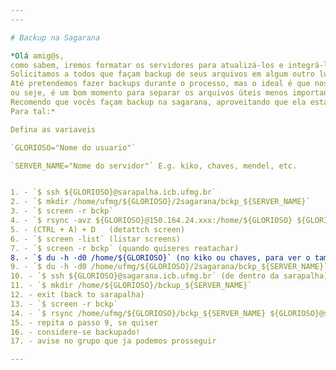 ```yaml
---
---

# Backup na Sagarana

*Olá amig@s,
como sabem, iremos formatar os servidores para atualizá-los e integrá-los.
Solicitamos a todos que façam backup de seus arquivos em algum outro lugar para evitar perdas de dados.
Até pretendemos fazer backups durante o processo, mas o ideal é que nos servidores 2.0 você coloquem apenas os arquivos ques estão usando,
ou seje, é um bom momento para separar os arquivos úteis menos importantes.
Recomendo que vocês façam backup na sagarana, aproveitando que ela está nova.
Para tal:*

Defina as variaveis

`GLORIOSO="Nome do usuario"`

`SERVER_NAME="Nome do servidor"` E.g. kiko, chaves, mendel, etc.


1. - `$ ssh ${GLORIOSO}@sarapalha.icb.ufmg.br`
2. - `$ mkdir /home/ufmg/${GLORIOSO}/2sagarana/bckp_${SERVER_NAME}`
3. - `$ screen -r bckp`
4. - `$ rsync -avz ${GLORIOSO}@150.164.24.xxx:/home/${GLORIOSO} ${GLORIOSO}@sarapalha.icb.ufmg.br:/home/ufmg/${GLORIOSO}/2sagarana/bckp_${SERVER_NAME}`
5. - (CTRL + A) + D   (detattch screen)
6. - `$ screen -list` (listar screens)
7. - `$ screen -r bckp` (quando quiseres reatachar)
8. - `$ du -h -d0 /home/${GLORIOSO}` (no kiko ou chaves, para ver o tamanho da sua home (PS: vai demorar))
9. - `$ du -h -d0 /home/ufmg/${GLORIOSO}/2sagarana/bckp_${SERVER_NAME}` (na sarapalha, para ver o tamanho do seu backup, se qusier conferir. Mas o rsync não falha sem avisar)
10. - `$ ssh ${GLORIOSO}@sagarana.icb.ufmg.br` (de dentro da sarapalha)
11. - `$ mkdir /home/${GLORIOSO}/bckup_${SERVER_NAME}`
12. - exit (back to sarapalha)
13. - `$ screen -r bckp`
14. - `$ rsync /home/ufmg/${GLORIOSO}/bckp_${SERVER_NAME} ${GLORIOSO}@sagarana.icb.ufmg.br:/home/${GLORIOSO}/bckp_servidor`
15. - repita o passo 9, se quiser
16. - considere-se backupado!
17. - avise no grupo que ja podemos prosseguir

---
```


